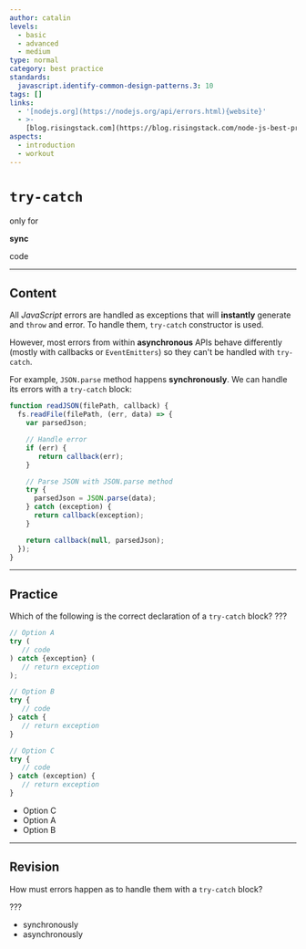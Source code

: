 ```yaml
---
author: catalin
levels:
  - basic
  - advanced
  - medium
type: normal
category: best practice
standards:
  javascript.identify-common-design-patterns.3: 10
tags: []
links:
  - '[nodejs.org](https://nodejs.org/api/errors.html){website}'
  - >-
    [blog.risingstack.com](https://blog.risingstack.com/node-js-best-practices/){website}
aspects:
  - introduction
  - workout
---
```


# `try-catch`

 only for 

**sync**

 code


---

## Content

All *JavaScript* errors are handled as exceptions that will **instantly** generate and `throw` and error. To handle them, `try-catch` constructor is used.

However, most errors from within **asynchronous** APIs behave differently (mostly with callbacks or `EventEmitters`) so they can't be handled with `try-catch`.

For example, `JSON.parse` method happens **synchronously**. We can handle its errors with a `try-catch` block:

```javascript
function readJSON(filePath, callback) {  
  fs.readFile(filePath, (err, data) => {
    var parsedJson;

    // Handle error
    if (err) {
       return callback(err);
    }

    // Parse JSON with JSON.parse method
    try {
      parsedJson = JSON.parse(data);
    } catch (exception) {
      return callback(exception);
    }

    return callback(null, parsedJson);
  });
}
```


---

## Practice

Which of the following is the correct declaration of a `try-catch` block? ???

```javascript
// Option A
try (
   // code
) catch {exception} (
   // return exception
);

// Option B
try {
   // code
} catch {
   // return exception
}

// Option C
try {
   // code
} catch (exception) {
   // return exception
}
```

* Option C
* Option A
* Option B


---

## Revision

How must errors happen as to handle them with a `try-catch` block?

???

* synchronously
* asynchronously

